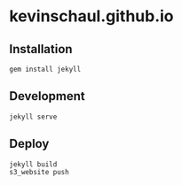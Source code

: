 # kevinschaul.github.io

## Installation

    gem install jekyll

## Development

    jekyll serve

## Deploy

    jekyll build
    s3_website push

